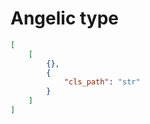 # Angelic type

```json
[
    [
        {},
        {
            "cls_path": "str"
        }
    ]
]
```
